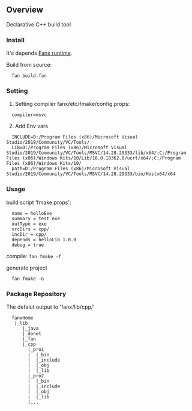 
## Overview

Declarative C++ build tool

### Install

It's depends [Fanx runtime](https://github.com/fanx-dev/fanx/blob/master/doc/QuickStart.md).

Build from source:
```
  fan build.fan
```

### Setting

1. Setting compiler
fanx/etc/fmake/config.props:
```
  compiler=msvc
```
2. Add Env vars
```
  INCLUDE=D:/Program Files (x86)/Microsoft Visual Studio/2019/Community/VC/Tools/
  LIB=D:/Program Files (x86)/Microsoft Visual Studio/2019/Community/VC/Tools/MSVC/14.28.29333/lib/x64/;C:/Program Files (x86)/Windows Kits/10/Lib/10.0.18362.0/ucrt/x64/;C:/Program Files (x86)/Windows Kits/10/
  path=D:/Program Files (x86)/Microsoft Visual Studio/2019/Community/VC/Tools/MSVC/14.28.29333/bin/Hostx64/x64
```

### Usage

build script 'fmake.props':
```
  name = helloExe
  summary = test exe
  outType = exe
  srcDirs = cpp/
  incDir = cpp/
  depends = helloLib 1.0.0
  debug = true
```
compile:
``
  fan fmake -f
``

generate project
```
  fan fmake -G
```

### Package Repository

The defalut output to 'fanx/lib/cpp/'
```
  fanxHome
   |_lib
      |_java
      |_donet
      |_fan
      |_cpp
        |_pro1
        |  |_bin
        |  |_include
        |  |_obj
        |  |_lib
        |_pro2
        |  |_bin
        |  |_include
        |  |_obj
        |  |_lib
        |...

````
